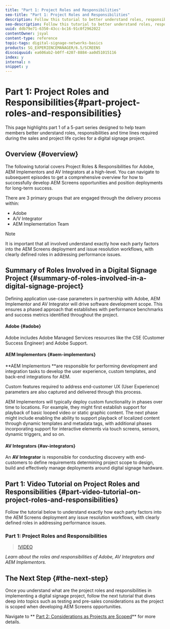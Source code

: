 ```yaml
---
title: "Part 1: Project Roles and Responsibilities"
seo-title: "Part 1: Project Roles and Responsibilities"
description: Follow this tutorial to better understand roles, responsibilities and time lines required during the sales and project life cycles for a digital signage project.
seo-description: Follow this tutorial to better understand roles, responsibilities and time lines required during the sales and project life cycles for a digital signage project.
uuid: ddb79e71-6350-43cc-bc16-91c0f2962022
contentOwner: jsyal
content-type: reference
topic-tags: digital-signage-networks-basics
products: SG_EXPERIENCEMANAGER/6.5/SCREENS
discoiquuid: ea606ab2-b0ff-4207-8884-aa0d51015116
index: y
internal: n
snippet: y
---
```


# Part 1: Project Roles and Responsibilities{#part-project-roles-and-responsibilities}

This page highlights part 1 of a 5-part series designed to help team members better understand roles, responsibilities and time lines required during the sales and project life cycles for a digital signage project.

## Overview {#overview}

The following tutorial covers Project Roles & Responsibilities for Adobe, AEM Implementors and AV Integrators at a high-level. You can navigate to subsequent episodes to get a comprehensive overview for how to successfully develop AEM Screens opportunities and position deployments for long-term success.

There are 3 primary groups that are engaged through the delivery process within:

* Adobe
* A/V Integrator
* AEM Implementation Team

>[!NOTE]
>
>It is important that all involved understand exactly how each party factors into the AEM Screens deployment and issue resolution workflows, with clearly defined roles in addressing performance issues.

## Summary of Roles Involved in a Digital Signage Project {#summary-of-roles-involved-in-a-digital-signage-project}

Defining application use-case parameters in partnership with Adobe, AEM Implementor and AV Integrator will drive software development scope. This ensures a phased approach that establishes with performance benchmarks and success metrics identified throughout the project.

#### Adobe {#adobe}

Adobe includes Adobe Managed Services resources like the CSE (Customer Success Engineer) and Adobe Support.

#### AEM Implementors {#aem-implementors}

**AEM Implementors **are responsible for performing development and integration tasks to develop the user experience, custom templates, and back-end integrations for AEM.

Custom features required to address end-customer UX (User Experience) parameters are also captured and delivered through this process.

AEM Implementors will typically deploy custom functionality in phases over time to locations. For example, they might first establish support for playback of basic looped video or static graphic content. The next phase might include enabling the ability to support playback of localized content through dynamic templates and metadata tags, with additional phases incorporating support for interactive elements via touch screens, sensors, dynamic triggers, and so on.

#### AV Integrators {#av-integrators}

An **AV Integrator** is responsible for conducting discovery with end-customers to define requirements determining project scope to design, build and effectively manage deployments around digital signage hardware.

## Part 1: Video Tutorial on Project Roles and Responsibilities {#part-video-tutorial-on-project-roles-and-responsibilities}

Follow the tutorial below to understand exactly how each party factors into the AEM Screens deployment any issue resolution workflows, with clearly defined roles in addressing performance issues.

### Part 1: Project Roles and Responsibilities

>[!VIDEO](https://video.tv.adobe.com/v/28375)

*Learn about the roles and responsibilities of Adobe, AV Integrators and AEM Implementors.*

## The Next Step {#the-next-step}

Once you understand what are the project roles and responsibilities in implementing a digital signage project, follow the next tutorial that dives deep into topics such as testing and pre-sales considerations as the project is scoped when developing AEM Screens opportunities.

Navigate to ** [Part 2: Considerations as Projects are Scoped](../../screens/using/project-considerations.md)** for more details.
